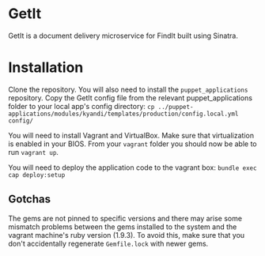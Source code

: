 # GetIt

GetIt is a document delivery microservice for FindIt built using Sinatra.

# Installation

Clone the repository. You will also need to install the `puppet_applications` repository.
Copy the GetIt config file from the relevant puppet_applications folder to your local app's config directory: `cp ../puppet-applications/modules/kyandi/templates/production/config.local.yml config/`

You will need to install Vagrant and VirtualBox. Make sure that virtualization is enabled in your BIOS. 
From your `vagrant` folder you should now be able to run `vagrant up`.

You will need to deploy the application code to the vagrant box: `bundle exec cap deploy:setup`

## Gotchas

The gems are not pinned to specific versions and there may arise some mismatch problems between the gems installed to the system and the vagrant machine's ruby version (1.9.3). To avoid this, make sure that you don't accidentally regenerate `Gemfile.lock` with newer gems.
